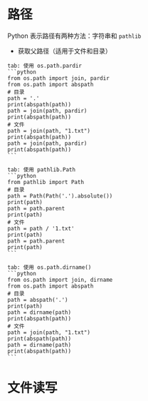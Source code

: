 # 路径

Python 表示路径有两种方法：字符串和 `pathlib`

- 获取父路径（适用于文件和目录）

````tabs
tab: 使用 os.path.pardir
```python
from os.path import join, pardir
from os.path import abspath
# 目录
path = '.'
print(abspath(path))
path = join(path, pardir)
print(abspath(path))
# 文件
path = join(path, "1.txt")
print(abspath(path))
path = join(path, pardir)
print(abspath(path))
```

tab: 使用 pathlib.Path
```python
from pathlib import Path
# 目录
path = Path(Path('.').absolute())
print(path)
path = path.parent
print(path)
# 文件
path = path / '1.txt'
print(path)
path = path.parent
print(path)
```

tab: 使用 os.path.dirname()
```python
from os.path import join, dirname
from os.path import abspath
# 目录
path = abspath('.')
print(path)
path = dirname(path)
print(abspath(path))
# 文件
path = join(path, "1.txt")
print(abspath(path))
path = dirname(path)
print(abspath(path))
```
````
# 文件读写